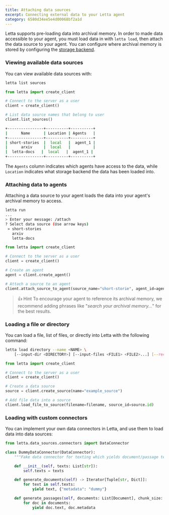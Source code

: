 ```yaml
---
title: Attaching data sources
excerpt: Connecting external data to your Letta agent
category: 6580d34ee5e4d00068bf2a1d
---
```


Letta supports pre-loading data into archival memory. In order to made data accessible to your agent, you must load data in with `letta load`, then attach the data source to your agent. You can configure where archival memory is stored by configuring the [storage backend](storage).

### Viewing available data sources

You can view available data sources with:

```sh CLI
letta list sources
```
```python Python
from letta import create_client

# Connect to the server as a user
client = create_client()

# List data source names that belong to user
client.list_sources()
```

```sh
+----------------+----------+----------+
|      Name      | Location | Agents   |
+----------------+----------+----------+
| short-stories  |  local   |  agent_1 |
|      arxiv     |  local   |          |
|  letta-docs   |  local   |  agent_1 |
+----------------+----------+----------+
```

The `Agents` column indicates which agents have access to the data, while `Location` indicates what storage backend the data has been loaded into.

### Attaching data to agents

Attaching a data source to your agent loads the data into your agent's archival memory to access. 


```sh CLI
letta run 
...
> Enter your message: /attach
? Select data source (Use arrow keys)
 » short-stories
   arxiv
   letta-docs
```
```python Python
from letta import create_client

# Connect to the server as a user
client = create_client()

# Create an agent 
agent = client.create_agent()

# Attach a source to an agent 
client.attach_source_to_agent(source_name="short-storie", agent_id=agent.id)
```

> 👍 Hint
> To encourage your agent to reference its archival memory, we recommend adding phrases like "_search your archival memory..._" for the best results.

### Loading a file or directory

You can load a file, list of files, or directly into Letta with the following command:

```sh
letta load directory --name <NAME> \
    [--input-dir <DIRECTORY>] [--input-files <FILE1> <FILE2>...] [--recursive]
```
```python Python
from letta import create_client

# Connect to the server as a user
client = create_client()

# Create a data source 
source = client.create_source(name="example_source")

# Add file data into a source 
client.load_file_to_source(filename=filename, source_id=source.id)
```

### Loading with custom connectors 
You can implement your own data connectors in Letta, and use them to load data into data sources: 

```python Python
from letta.data_sources.connectors import DataConnector

class DummyDataConnector(DataConnector):
    """Fake data connector for texting which yields document/passage texts from a provided list"""

    def __init__(self, texts: List[str]):
        self.texts = texts

    def generate_documents(self) -> Iterator[Tuple[str, Dict]]:
        for text in self.texts:
            yield text, {"metadata": "dummy"}

    def generate_passages(self, documents: List[Document], chunk_size: int = 1024) -> Iterator[Tuple[str | Dict]]:
        for doc in documents:
            yield doc.text, doc.metadata
```
